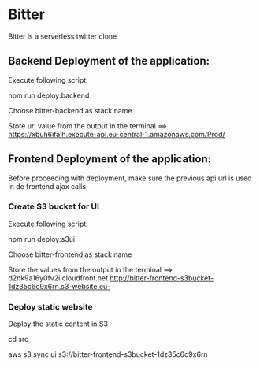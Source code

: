 # Bitter
Bitter is a serverless twitter clone
## Backend Deployment of the application:
Execute following script:

npm run deploy:backend

Choose bitter-backend as stack name

Store url value from the output in the terminal
==> https://xbuh6ifalh.execute-api.eu-central-1.amazonaws.com/Prod/

## Frontend Deployment of the application:
Before proceeding with deployment, make sure the previous api url is used in de frontend ajax calls

### Create S3 bucket for UI
Execute following script:

npm run deploy:s3ui

Choose bitter-frontend as stack name

Store the values from the output in the terminal
==> d2nk9a16y0fv2i.cloudfront.net
    http://bitter-frontend-s3bucket-1dz35c6o9x6rn.s3-website.eu-
### Deploy static website
Deploy the static content in S3    

cd src 

aws s3 sync ui s3://bitter-frontend-s3bucket-1dz35c6o9x6rn
